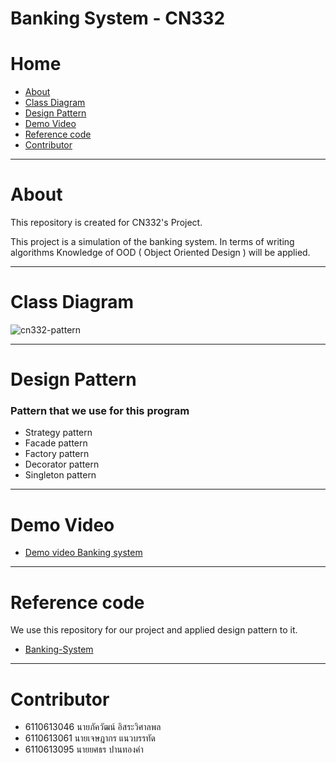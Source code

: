 # Banking System - CN332

# Home

- [About](#About)
- [Class Diagram](#Class-Diagram)
- [Design Pattern](#Design-Pattern)
- [Demo Video](#Demo-Video)
- [Reference code](#Reference-code)
- [Contributor](#Contributor)

---

# About

This repository is created for CN332's Project.

This project is a simulation of the banking system. In terms of writing algorithms Knowledge of OOD ( Object Oriented Design ) will be applied. 



---

# Class Diagram

![cn332-pattern](https://user-images.githubusercontent.com/60430405/120930803-0c55ee00-c719-11eb-8c09-167164e651be.jpg)

---

# Design Pattern

### Pattern that we use for this program
- Strategy pattern
- Facade pattern
- Factory pattern
- Decorator pattern
- Singleton pattern

---

# Demo Video

- [Demo video Banking system](https://youtu.be/1Y0VGtMgUJY)


---

# Reference code

We use this repository for our project and applied design pattern to it.

- [Banking-System](https://github.com/AbdelrhmanVenTo/Banking-System)

---

# Contributor
- 6110613046 นายภัควัฒน์ อิสระวิศาลพล 
- 6110613061 นายเจษฎากร แนวบรรทัด
- 6110613095 นายยศธร ปานทองคำ


